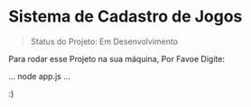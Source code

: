 <h1>Sistema de Cadastro de Jogos </h1>

> Status do Projeto: Em Desenvolvimento

Para rodar esse Projeto na sua máquina, Por Favoe Digite:

...
node app.js
...

:)